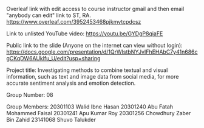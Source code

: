 Overleaf link with edit access to course instructor gmail and then email "anybody can edit" link to ST, RA.
https://www.overleaf.com/3952453468pjkmvtcpdcsz

Link to unlisted YouTube video:
https://youtu.be/GYDgP8qiaFE

Public link to the slide (Anyone on the internet can view without login):
https://docs.google.com/presentation/d/1QrWIstbNYJvIFhEHAbC7y41n686cgCKqDW6AUklfu_U/edit?usp=sharing

Project title:
Investigating methods to combine textual and visual information, such as text and image data from social media, for more accurate sentiment analysis and emotion detection.

Group Number: 
08

Group Members:
20301103 Walid Ibne Hasan
20301240 Abu Fatah Mohammed Faisal
20301241 Apu Kumar Roy
20301256 Chowdhury Zaber Bin Zahid
23141068 Shuvo Talukder
